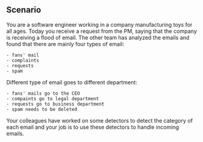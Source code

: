 ## Scenario ##
You are a software engineer working in a company manufacturing toys for all ages. 
Today you receive a request from the PM, saying that the company is receiving a flood of email. 
The other team has analyzed the emails and found that there are mainly four types of email:

    - fans' mail
    - complaints
    - requests
    - spam 
    
Different type of email goes to different department:
    
    - fans' mails go to the CEO
    - compaints go to legal department
    - requests go to business department
    - spam needs to be deleted
    
Your colleagues have worked on some detectors to detect the category of each email 
and your job is to use these detectors to handle incoming emails.